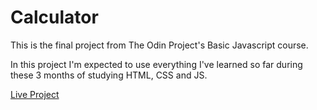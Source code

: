 # Calculator

This is the final project from The Odin Project's Basic Javascript course. 

In this project I'm expected to use everything I've learned so far during these 3 months of studying HTML, CSS and JS.

[Live Project](https://felipeggrs.github.io/Calculator/)
